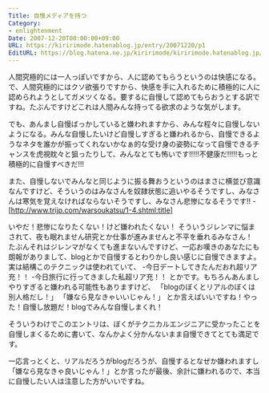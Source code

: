 ```yaml
---
Title: 自慢メディアを持つ
Category:
- enlightenment
Date: 2007-12-20T00:00:00+09:00
URL: https://kiririmode.hatenablog.jp/entry/20071220/p1
EditURL: https://blog.hatena.ne.jp/kiririmode/kiririmode.hatenablog.jp/atom/entry/8454420450078215870
---
```


人間究極的には一人っぽいですから、人に認めてもらうというのは快感になる。で、人間究極的にはクソ欲張りですから、快感を手に入れるために積極的に人に認められようとしてガメツくなる。要するに自慢して認めてもらおうとする訳ですね。たぶんですけどこれは人間みんな持ってる欲求のような気がします。


でも、あんまし自慢ばっかしていると嫌われますから、みんな程々に自慢しないようになる。みんな自慢したいけど自慢しすぎると嫌われるから、自慢できるようなネタを誰かが振ってくれないかなぁ的な受け身の姿勢になって自慢できるチャンスを虎視眈々と狙ったりして、みんなとても怖いです!!!!!不健康だ!!!!!もっと積極的に自慢すべきだ!!!


また、自慢しないでみんなと同じように振る舞おうというのはまさに横並び意識なんですけど、そういうのはみなさんを奴隷状態に追いやるそうですし、みなさんは寒気を覚えなければならないそうですし、みなさん悲惨になるそうです!!
-[http://www.trijp.com/warsoukatsu/1-4.shtml:title]


いやだ！悲惨になりたくない！けど嫌われたくない！
そういうジレンマに悩まされて、夜も眠れません研究とか仕事が進みませんと不平を垂れるみなさん！
たぶんそれはジレンマがなくても進まないんですけど、一応お嘆きのあなたにも朗報がありまして、blogとかで自慢するとわりかし良い感じに自慢できますよ。
実は結構このテクニックは使われていて、
-今日デートしてきたんだおれ超リア充！！
-今日旅行に行ってきました私超リア充！！
とかです。もちろんあんましやりすぎると嫌われる可能性もありますけど、
「blogのぼくとリアルのぼくは別人格だし！」
「嫌なら見なきゃいいじゃん！」
とか言えばいいですね！やった！自慢し放題だ！blogでみんな自慢しまくれ！


そういうわけでこのエントリは、ぼくがテクニカルエンジニアに受かったことを自慢しまくるために書いて、なんかよく分かんないまま自慢できてとても満足です。

一応言っとくと、リアルだろうがblogだろうが、自慢するとなぜか嫌われますし「嫌なら見なきゃ良いじゃん！」とか言ったが最後、余計に嫌われるので、本当に自慢したい人は注意した方がいいですね。
